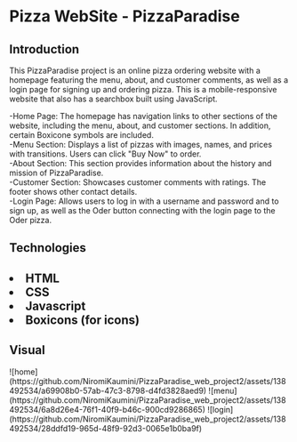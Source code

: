 <h1>Pizza WebSite - PizzaParadise</h1>
<h2>Introduction</h2>
<p>This PizzaParadise project is an online pizza ordering website with a homepage featuring the menu, about, and customer comments, as well as a login page for signing up and ordering pizza. This is a mobile-responsive website that also has a searchbox built using JavaScript.<br></p>
<p>-Home Page: The homepage has navigation links to other sections of the website, including the menu, about, and customer sections. In addition, certain Boxicone symbols are included.<br>
  -Menu Section: Displays a list of pizzas with images, names, and prices with transitions. Users can click "Buy Now" to order.<br>
  -About Section: This section provides information about the history and mission of PizzaParadise.<br>
  -Customer Section: Showcases customer comments with ratings. The footer shows other contact details.<br>
 -Login Page: Allows users to log in with a username and password and to sign up, as well as the Oder button connecting with the login page to the Oder pizza.</p>
<h2>Technologies<h2>
<p>
    <li>HTML</li>
    <li>CSS</li>
    <li>Javascript</li>
    <li>Boxicons (for icons)</li>
</p>
<h2>Visual</h2>
![home](https://github.com/NiromiKaumini/PizzaParadise_web_project2/assets/138492534/a69908b0-57ab-47c3-8798-d4fd3828aed9)
![menu](https://github.com/NiromiKaumini/PizzaParadise_web_project2/assets/138492534/6a8d26e4-76f1-40f9-b46c-900cd9286865)
![login](https://github.com/NiromiKaumini/PizzaParadise_web_project2/assets/138492534/28ddfd19-965d-48f9-92d3-0065e1b0ba9f)


